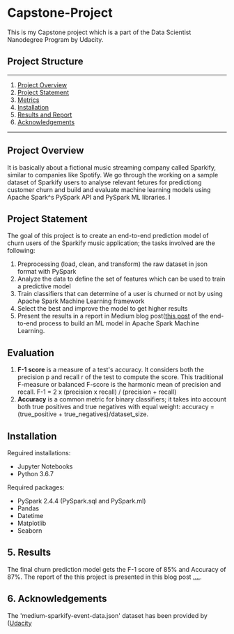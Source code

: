 # Capstone-Project
This is my Capstone project which is a part of the Data Scientist Nanodegree Program by Udacity. 


## Project Structure
------
1. [Project Overview](#ProjectOverview)
2. [Project Statement](#ProjectStatement)
3. [Metrics](#Metrics)
4. [Installation](#Installation)
5. [Results and Report](#Results)
6. [Acknowledgements](#ack)

------
## Project Overview <a name="ProjectOverview"></a> 
It is basically about a fictional music streaming company called Sparkify, similar to companies like Spotify. We go through the working on a sample dataset of Sparkify users 
to analyse relevant fetures for predictiong customer churn and build and evaluate machine learning models using Apache Spark^s PySpark API and PySpark ML libraries.
I 

## Project Statement <a name="ProjectStatement"></a> 
The goal of this project is to create an end-to-end prediction model of churn users of the Sparkify music application; the tasks involved are the following:
1. Preprocessing (load, clean, and transform) the raw dataset in json format with PySpark
2. Analyze the data to define the set of features which can be used to train a predictive model
3. Train classifiers that can determine of a user is churned or not by using Apache Spark Machine Learning framework
4. Select the best and improve the model to get higher results
5. Present the results in a report in Medium blog post([this post](https://...) of the end-to-end process to build an ML model in Apache Spark Machine Learning.

## Evaluation
1. **F-1 score** is a measure of a test's accuracy. It considers both the precision p and recall r of the test to compute the score. This traditional F-measure or balanced F-score is the harmonic mean of precision and recall. F-1 = 2 x (precision x recall) / (precision + recall)
2. **Accuracy** is a common metric for binary classifiers; it takes into account both true positives and true negatives with equal weight: accuracy = (true_positive + true_negatives)/dataset_size.

## Installation <a name="Installation"></a>
Reguired installations:
+ Jupyter Notebooks
+ Python 3.6.7

Required packages: 
+ PySpark 2.4.4 (PySpark.sql and PySpark.ml)
+ Pandas
+ Datetime
+ Matplotlib
+ Seaborn  

## 5. Results <a name="Results"></a>
The final churn prediction model gets the F-1 score of 85% and Accuracy of 87%.
The report of the this project is presented in this blog post [....](https:...).

## 6. Acknowledgements <a name="ack"></a>
The 'medium-sparkify-event-data.json' dataset has been provided by  ([Udacity](https://www.udacity.com/)
